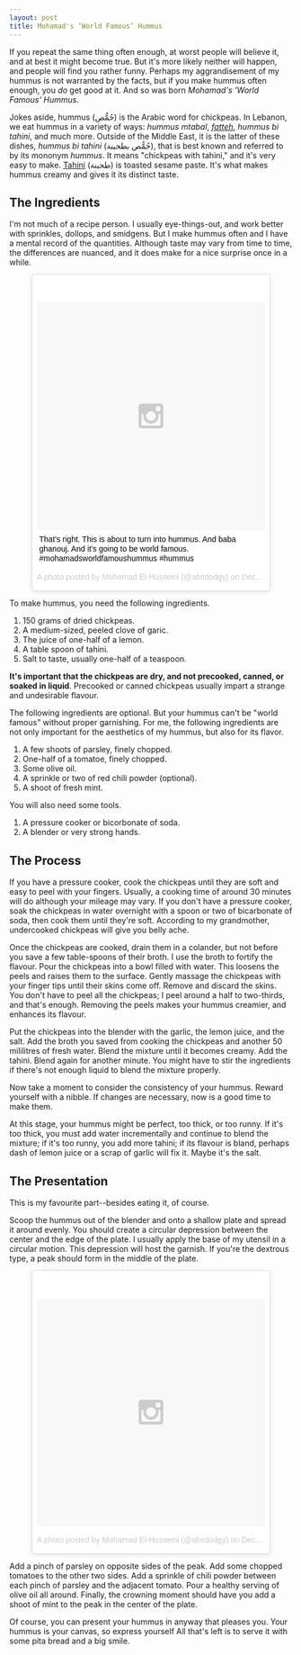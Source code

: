 ```yaml
---
layout: post
title: Mohamad's ‘World Famous’ Hummus
---
```


If you repeat the same thing often enough, at worst people will believe it, and at best it might become true. But it's more likely neither will happen, and people will find you rather funny. Perhaps my aggrandisement of my hummus is not warranted by the facts, but if you make hummus often enough, you *do* get good at it. And so was born *Mohamad's 'World Famous' Hummus*.

Jokes aside, hummus (حُمُّص) is the Arabic word for chickpeas. In Lebanon, we eat hummus in a variety of ways: *hummus mtabal*, [*fatteh*][1], *hummus bi tahini*, and much more. Outside of the Middle East, it is the latter of these dishes, *hummus bi tahini* (حُمُّص بطحينة‎), that is best known and referred to by its mononym *hummus*. It means "chickpeas with tahini," and it's very easy to make. [Tahini][2] (طحينة‎) is toasted sesame paste. It's what makes hummus creamy and gives it its distinct taste.

## The Ingredients

I'm not much of a recipe person. I usually eye-things-out, and work better with sprinkles, dollops, and smidgens. But I make hummus often and I have a mental record of the quantities. Although taste may vary from time to time, the differences are nuanced, and it does make for a nice surprise once in a while.

<figure>
<blockquote class="instagram-media" data-instgrm-captioned data-instgrm-version="6" style=" background:#FFF; border:0; border-radius:3px; box-shadow:0 0 1px 0 rgba(0,0,0,0.5),0 1px 10px 0 rgba(0,0,0,0.15); margin: 1px; max-width:658px; padding:0; width:99.375%; width:-webkit-calc(100% - 2px); width:calc(100% - 2px);"><div style="padding:8px;"> <div style=" background:#F8F8F8; line-height:0; margin-top:40px; padding:50.0% 0; text-align:center; width:100%;"> <div style=" background:url(data:image/png;base64,iVBORw0KGgoAAAANSUhEUgAAACwAAAAsCAMAAAApWqozAAAAGFBMVEUiIiI9PT0eHh4gIB4hIBkcHBwcHBwcHBydr+JQAAAACHRSTlMABA4YHyQsM5jtaMwAAADfSURBVDjL7ZVBEgMhCAQBAf//42xcNbpAqakcM0ftUmFAAIBE81IqBJdS3lS6zs3bIpB9WED3YYXFPmHRfT8sgyrCP1x8uEUxLMzNWElFOYCV6mHWWwMzdPEKHlhLw7NWJqkHc4uIZphavDzA2JPzUDsBZziNae2S6owH8xPmX8G7zzgKEOPUoYHvGz1TBCxMkd3kwNVbU0gKHkx+iZILf77IofhrY1nYFnB/lQPb79drWOyJVa/DAvg9B/rLB4cC+Nqgdz/TvBbBnr6GBReqn/nRmDgaQEej7WhonozjF+Y2I/fZou/qAAAAAElFTkSuQmCC); display:block; height:44px; margin:0 auto -44px; position:relative; top:-22px; width:44px;"></div></div> <p style=" margin:8px 0 0 0; padding:0 4px;"> <a href="https://www.instagram.com/p/_-FB8LyDWa/" style=" color:#000; font-family:Arial,sans-serif; font-size:14px; font-style:normal; font-weight:normal; line-height:17px; text-decoration:none; word-wrap:break-word;" target="_blank">That&#39;s right. This is about to turn into hummus. And baba ghanouj. And it&#39;s going to be world famous. #mohamadsworldfamoushummus #hummus</a></p> <p style=" color:#c9c8cd; font-family:Arial,sans-serif; font-size:14px; line-height:17px; margin-bottom:0; margin-top:8px; overflow:hidden; padding:8px 0 7px; text-align:center; text-overflow:ellipsis; white-space:nowrap;">A photo posted by Mohamad El-Husseini (@abitdodgy) on <time style=" font-family:Arial,sans-serif; font-size:14px; line-height:17px;" datetime="2015-12-31T20:41:43+00:00">Dec 31, 2015 at 12:41pm PST</time></p></div></blockquote>
</figure>

To make hummus, you need the following ingredients.

1. 150 grams of dried chickpeas.
2. A medium-sized, peeled clove of garic.
3. The juice of one-half of a lemon.
4. A table spoon of tahini.
5. Salt to taste, usually one-half of a teaspoon.

**It's important that the chickpeas are dry, and not precooked, canned, or soaked in liquid**. Precooked or canned chickpeas usually impart a strange and undesirable flavour.

The following ingredients are optional. But your hummus can't be "world famous" without proper garnishing. For me, the following ingredients are not only important for the aesthetics of my hummus, but also for its flavor.

1. A few shoots of parsley, finely chopped.
2. One-half of a tomatoe, finely chopped.
3. Some olive oil.
4. A sprinkle or two of red chili powder (optional).
5. A shoot of fresh mint.

You will also need some tools.

1. A pressure cooker or bicorbonate of soda.
2. A blender or very strong hands.

## The Process

If you have a pressure cooker, cook the chickpeas until they are soft and easy to peel with your fingers. Usually, a cooking time of around 30 minutes will do although your mileage may vary. If you don't have a pressure cooker, soak the chickpeas in water overnight with a spoon or two of bicarbonate of soda, then cook them until they're soft. According to my grandmother, undercooked chickpeas will give you belly ache.

Once the chickpeas are cooked, drain them in a colander, but not before you save a few table-spoons of their broth. I use the broth to fortify the flavour. Pour the chickpeas into a bowl filled with water. This loosens the peels and raises them to the surface. Gently massage the chickpeas with your finger tips until their skins come off. Remove and discard the skins. You don't have to peel all the chickpeas; I peel around a half to two-thirds, and that's enough. Removing the peels makes your hummus creamier, and enhances its flavour.

Put the chickpeas into the blender with the garlic, the lemon juice, and the salt. Add the broth you saved from cooking the chickpeas and another 50 mililitres of fresh water. Blend the mixture until it becomes creamy. Add the tahini. Blend again for another minute. You might have to stir the ingredients if there's not enough liquid to blend the mixture properly.

Now take a moment to consider the consistency of your hummus. Reward yourself with a nibble. If changes are necessary, now is a good time to make them.

At this stage, your hummus might be perfect, too thick, or too runny. If it's too thick, you must add water incrementally and continue to blend the mixture; if it's too runny, you add more tahini; if its flavour is bland, perhaps dash of lemon juice or a scrap of garlic will fix it. Maybe it's the salt.

## The Presentation

This is my favourite part--besides eating it, of course.

Scoop the hummus out of the blender and onto a shallow plate and spread it around evenly. You should create a circular depression between the center and the edge of the plate. I usually apply the base of my utensil in a circular motion. This depression will host the garnish. If you're the dextrous type, a peak should form in the middle of the plate.

<figure>
<blockquote class="instagram-media" data-instgrm-version="6" style=" background:#FFF; border:0; border-radius:3px; box-shadow:0 0 1px 0 rgba(0,0,0,0.5),0 1px 10px 0 rgba(0,0,0,0.15); margin: 1px; max-width:658px; padding:0; width:99.375%; width:-webkit-calc(100% - 2px); width:calc(100% - 2px);"><div style="padding:8px;"> <div style=" background:#F8F8F8; line-height:0; margin-top:40px; padding:50.0% 0; text-align:center; width:100%;"> <div style=" background:url(data:image/png;base64,iVBORw0KGgoAAAANSUhEUgAAACwAAAAsCAMAAAApWqozAAAAGFBMVEUiIiI9PT0eHh4gIB4hIBkcHBwcHBwcHBydr+JQAAAACHRSTlMABA4YHyQsM5jtaMwAAADfSURBVDjL7ZVBEgMhCAQBAf//42xcNbpAqakcM0ftUmFAAIBE81IqBJdS3lS6zs3bIpB9WED3YYXFPmHRfT8sgyrCP1x8uEUxLMzNWElFOYCV6mHWWwMzdPEKHlhLw7NWJqkHc4uIZphavDzA2JPzUDsBZziNae2S6owH8xPmX8G7zzgKEOPUoYHvGz1TBCxMkd3kwNVbU0gKHkx+iZILf77IofhrY1nYFnB/lQPb79drWOyJVa/DAvg9B/rLB4cC+Nqgdz/TvBbBnr6GBReqn/nRmDgaQEej7WhonozjF+Y2I/fZou/qAAAAAElFTkSuQmCC); display:block; height:44px; margin:0 auto -44px; position:relative; top:-22px; width:44px;"></div></div><p style=" color:#c9c8cd; font-family:Arial,sans-serif; font-size:14px; line-height:17px; margin-bottom:0; margin-top:8px; overflow:hidden; padding:8px 0 7px; text-align:center; text-overflow:ellipsis; white-space:nowrap;"><a href="https://www.instagram.com/p/_-N_pKSDQo/" style=" color:#c9c8cd; font-family:Arial,sans-serif; font-size:14px; font-style:normal; font-weight:normal; line-height:17px; text-decoration:none;" target="_blank">A photo posted by Mohamad El-Husseini (@abitdodgy)</a> on <time style=" font-family:Arial,sans-serif; font-size:14px; line-height:17px;" datetime="2015-12-31T22:00:03+00:00">Dec 31, 2015 at 2:00pm PST</time></p></div></blockquote>
</figure>

Add a pinch of parsley on opposite sides of the peak. Add some chopped tomatoes to the other two sides. Add a sprinkle of chili powder between each pinch of parsley and the adjacent tomato. Pour a healthy serving of olive oil all around. Finally, the crowning moment should have you add a shoot of mint to the peak in the center of the plate.

Of course, you can present your hummus in anyway that pleases you. Your hummus is your canvas, so express yourself All that's left is to serve it with some pita bread and a big smile.

[1]: https://www.google.com.br/search?q=fatteh&gws_rd=cr,ssl&ei=gYa7VtLRGsiFwQTZr4ugBA
[2]: https://en.wikipedia.org/wiki/Tahini

<script async defer src="//platform.instagram.com/en_US/embeds.js"></script>
